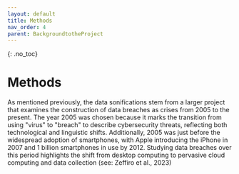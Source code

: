 ```yaml
---
layout: default
title: Methods
nav_order: 4
parent: BackgroundtotheProject
---
```


<!-- 
This page is an example lesson template.
Add, edit, or remove any content below for the workshop in question. -->

<!-- Putting a {: .no_toc} above a header removes it from the table of contents -->

{: .no_toc}  
# Methods
As mentioned previously, the data sonifications stem from a larger project that examines the construction of data breaches as crises from 2005 to the present. The year 2005 was chosen because it marks the transition from using "virus" to "breach" to describe cybersecurity threats, reflecting both technological and linguistic shifts. Additionally, 2005 was just before the widespread adoption of smartphones, with Apple introducing the iPhone in 2007 and 1 billion smartphones in use by 2012. Studying data breaches over this period highlights the shift from desktop computing to pervasive cloud computing and data collection (see: Zeffiro et al., 2023) 
